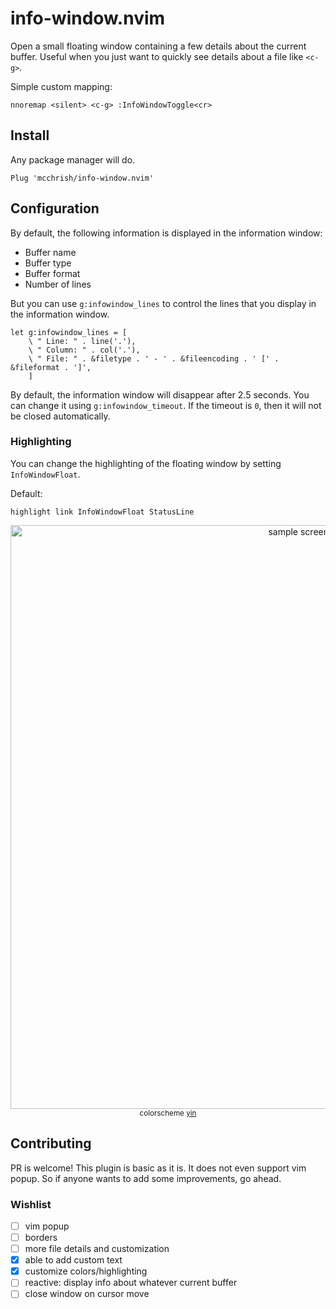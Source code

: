 # info-window.nvim

Open a small floating window containing a few details about the current buffer.
Useful when you just want to quickly see details about a file like `<c-g>`.

Simple custom mapping:

```vim
nnoremap <silent> <c-g> :InfoWindowToggle<cr>
```

## Install

Any package manager will do.

```vim
Plug 'mcchrish/info-window.nvim'
```

## Configuration

By default, the following information is displayed in the information window:

- Buffer name
- Buffer type
- Buffer format
- Number of lines

But you can use `g:infowindow_lines` to control the lines that you display in
the information window.

```vim
let g:infowindow_lines = [
    \ " Line: " . line('.'),
    \ " Column: " . col('.'),
    \ " File: " . &filetype . ' - ' . &fileencoding . ' [' . &fileformat . ']',
    ]
```

By default, the information window will disappear after 2.5 seconds. You can
change it using `g:infowindow_timeout`. If the timeout is `0`, then it will
not be closed automatically.

### Highlighting

You can change the highlighting of the floating window by setting
`InfoWindowFloat`.

Default:

```vim
highlight link InfoWindowFloat StatusLine
```

<p align="center">
  <img width="934" src="https://user-images.githubusercontent.com/7200153/77721438-dce02780-7025-11ea-9f70-0540eba1fae3.png" alt="sample screenshot">
  <small>colorscheme <a href="https://github.com/pgdouyon/vim-yin-yang">yin</a></small>
</p>


## Contributing

PR is welcome! This plugin is basic as it is. It does not even support vim
popup. So if anyone wants to add some improvements, go ahead.

### Wishlist

- [ ] vim popup
- [ ] borders
- [ ] more file details and customization
- [x] able to add custom text
- [x] customize colors/highlighting
- [ ] reactive: display info about whatever current buffer
- [ ] close window on cursor move
